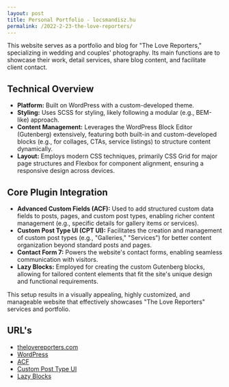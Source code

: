 ```yaml
---
layout: post
title: Personal Portfolio - locsmandisz.hu
permalink: /2022-2-23-the-love-reporters/
---
```


This website serves as a portfolio and blog for "The Love Reporters," specializing in wedding and couples' photography. Its main functions are to showcase their work, detail services, share blog content, and facilitate client contact.

## Technical Overview
- __Platform:__ Built on WordPress with a custom-developed theme.
- __Styling:__ Uses SCSS for styling, likely following a modular (e.g., BEM-like) approach.
- __Content Management:__ Leverages the WordPress Block Editor (Gutenberg) extensively, featuring both built-in and custom-developed blocks (e.g., for collages, CTAs, service listings) to structure content dynamically.
- __Layout:__ Employs modern CSS techniques, primarily CSS Grid for major page structures and Flexbox for component alignment, ensuring a responsive design across devices.

## Core Plugin Integration
- __Advanced Custom Fields (ACF):__ Used to add structured custom data fields to posts, pages, and custom post types, enabling richer content management (e.g., specific details for gallery items or services).
- __Custom Post Type UI (CPT UI):__ Facilitates the creation and management of custom post types (e.g., "Galleries," "Services") for better content organization beyond standard posts and pages.
- __Contact Form 7:__ Powers the website's contact forms, enabling seamless communication with visitors.
- __Lazy Blocks:__ Employed for creating the custom Gutenberg blocks, allowing for tailored content elements that fit the site's unique design and functional requirements.

This setup results in a visually appealing, highly customized, and manageable website that effectively showcases "The Love Reporters" services and portfolio.

## URL's
- [thelovereporters.com](https://thelovereporters.com/)
- [WordPress](https://wordpress.org/)
- [ACF](https://www.advancedcustomfields.com/)
- [Custom Post Type UI](https://hu.wordpress.org/plugins/custom-post-type-ui/)
- [Lazy Blocks](https://www.lazyblocks.com/)